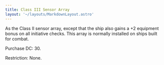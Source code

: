 ```yaml
---
title: Class III Sensor Array
layout: '~/layouts/MarkdownLayout.astro'
---
```

As the Class II sensor array, except that the ship also gains a +2 equipment
bonus on all initiative checks. This array is normally installed on ships
built for combat.

Purchase DC: 30.

Restriction: None.

